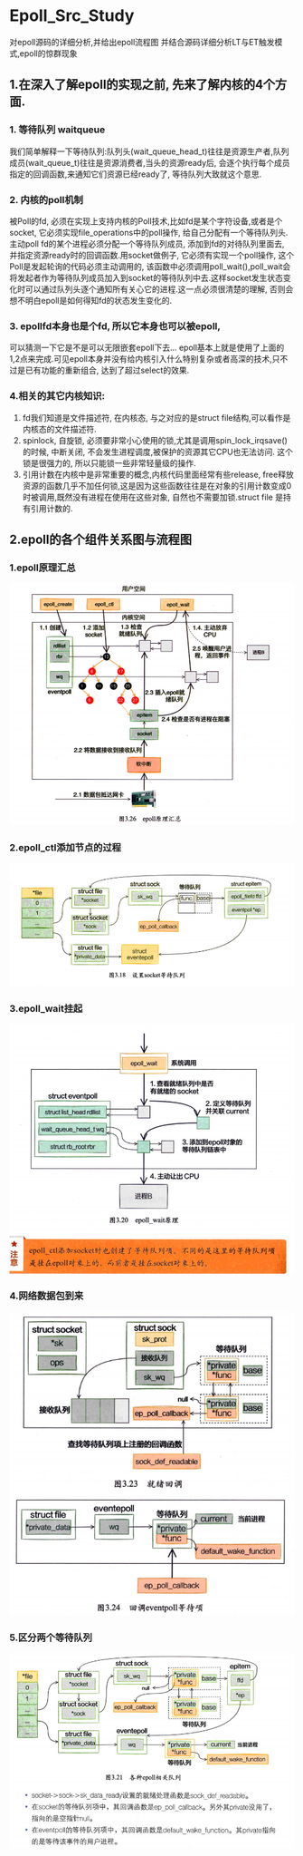 # Epoll_Src_Study
对epoll源码的详细分析,并给出epoll流程图
并结合源码详细分析LT与ET触发模式,epoll的惊群现象


## 1.在深入了解epoll的实现之前, 先来了解内核的4个方面.
### 1. 等待队列 waitqueue
 我们简单解释一下等待队列:队列头(wait_queue_head_t)往往是资源生产者,队列成员(wait_queue_t)往往是资源消费者,当头的资源ready后, 会逐个执行每个成员指定的回调函数,来通知它们资源已经ready了, 等待队列大致就这个意思.
 ### 2. 内核的poll机制
 被Poll的fd, 必须在实现上支持内核的Poll技术,比如fd是某个字符设备,或者是个socket, 它必须实现file_operations中的poll操作, 给自己分配有一个等待队列头.主动poll fd的某个进程必须分配一个等待队列成员, 添加到fd的对待队列里面去, 并指定资源ready时的回调函数.用socket做例子, 它必须有实现一个poll操作, 这个Poll是发起轮询的代码必须主动调用的, 该函数中必须调用poll_wait(),poll_wait会将发起者作为等待队列成员加入到socket的等待队列中去.这样socket发生状态变化时可以通过队列头逐个通知所有关心它的进程.这一点必须很清楚的理解, 否则会想不明白epoll是如何得知fd的状态发生变化的.
 ### 3. epollfd本身也是个fd, 所以它本身也可以被epoll,
 可以猜测一下它是不是可以无限嵌套epoll下去...  epoll基本上就是使用了上面的1,2点来完成.可见epoll本身并没有给内核引入什么特别复杂或者高深的技术,只不过是已有功能的重新组合, 达到了超过select的效果.
 ### 4.相关的其它内核知识:
 1. fd我们知道是文件描述符, 在内核态, 与之对应的是struct file结构,可以看作是内核态的文件描述符.
 2. spinlock, 自旋锁, 必须要非常小心使用的锁,尤其是调用spin_lock_irqsave()的时候, 中断关闭, 不会发生进程调度,被保护的资源其它CPU也无法访问. 这个锁是很强力的, 所以只能锁一些非常轻量级的操作.
 3. 引用计数在内核中是非常重要的概念,内核代码里面经常有些release, free释放资源的函数几乎不加任何锁,这是因为这些函数往往是在对象的引用计数变成0时被调用,既然没有进程在使用在这些对象, 自然也不需要加锁.struct file 是持有引用计数的.
 ## 2.epoll的各个组件关系图与流程图
 ### 1.epoll原理汇总
 ![](imgs/epoll原理汇总.png)
 ### 2.epoll_ctl添加节点的过程
 ![](imgs/添加节点到socket等待项.png)
 ### 3.epoll_wait挂起
 ![](imgs/调用epollWait的原理.png)
 ### 4.网络数据包到来
 ![](imgs/ksoft线程通知socket等待项.png)
 ![](imgs/cb唤醒wq等待项.png)
 ### 5.区分两个等待队列
 ![](imgs/区分两个队列.png)

